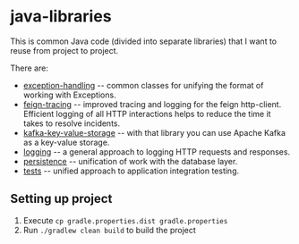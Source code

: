 # java-libraries

This is common Java code (divided into separate libraries) that I want to reuse from project to project.

There are:
* [exception-handling](https://github.com/iakunin/java-libraries/tree/main/src/exception-handling) -- common classes for unifying the format of working with Exceptions.
* [feign-tracing](https://github.com/iakunin/java-libraries/tree/main/src/feign-tracing) -- improved tracing and logging for the feign http-client. Efficient logging of all HTTP interactions helps to reduce the time it takes to resolve incidents.
* [kafka-key-value-storage](https://github.com/iakunin/java-libraries/tree/main/src/kafka/kafka-key-value-storage) -- with that library you can use Apache Kafka as a key-value storage.
* [logging](https://github.com/iakunin/java-libraries/tree/main/src/logging) -- a general approach to logging HTTP requests and responses.
* [persistence](https://github.com/iakunin/java-libraries/tree/main/src/persistence) -- unification of work with the database layer.
* [tests](https://github.com/iakunin/java-libraries/tree/main/src/tests) -- unified approach to application integration testing.


## Setting up project
1. Execute `cp gradle.properties.dist gradle.properties`
1. Run `./gradlew clean build` to build the project
